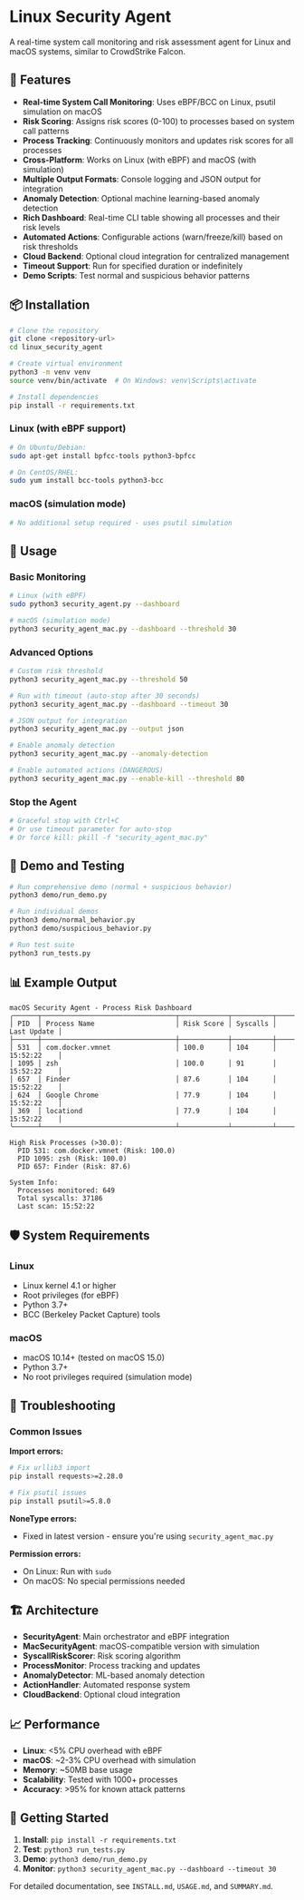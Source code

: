 # Linux Security Agent

A real-time system call monitoring and risk assessment agent for Linux and macOS systems, similar to CrowdStrike Falcon.

## 🚀 Features

- **Real-time System Call Monitoring**: Uses eBPF/BCC on Linux, psutil simulation on macOS
- **Risk Scoring**: Assigns risk scores (0-100) to processes based on system call patterns
- **Process Tracking**: Continuously monitors and updates risk scores for all processes
- **Cross-Platform**: Works on Linux (with eBPF) and macOS (with simulation)
- **Multiple Output Formats**: Console logging and JSON output for integration
- **Anomaly Detection**: Optional machine learning-based anomaly detection
- **Rich Dashboard**: Real-time CLI table showing all processes and their risk levels
- **Automated Actions**: Configurable actions (warn/freeze/kill) based on risk thresholds
- **Cloud Backend**: Optional cloud integration for centralized management
- **Timeout Support**: Run for specified duration or indefinitely
- **Demo Scripts**: Test normal and suspicious behavior patterns

## 📦 Installation

```bash
# Clone the repository
git clone <repository-url>
cd linux_security_agent

# Create virtual environment
python3 -m venv venv
source venv/bin/activate  # On Windows: venv\Scripts\activate

# Install dependencies
pip install -r requirements.txt
```

### Linux (with eBPF support)
```bash
# On Ubuntu/Debian:
sudo apt-get install bpfcc-tools python3-bpfcc

# On CentOS/RHEL:
sudo yum install bcc-tools python3-bcc
```

### macOS (simulation mode)
```bash
# No additional setup required - uses psutil simulation
```

## 🎯 Usage

### Basic Monitoring
```bash
# Linux (with eBPF)
sudo python3 security_agent.py --dashboard

# macOS (simulation mode)
python3 security_agent_mac.py --dashboard --threshold 30
```

### Advanced Options
```bash
# Custom risk threshold
python3 security_agent_mac.py --threshold 50

# Run with timeout (auto-stop after 30 seconds)
python3 security_agent_mac.py --dashboard --timeout 30

# JSON output for integration
python3 security_agent_mac.py --output json

# Enable anomaly detection
python3 security_agent_mac.py --anomaly-detection

# Enable automated actions (DANGEROUS)
python3 security_agent_mac.py --enable-kill --threshold 80
```

### Stop the Agent
```bash
# Graceful stop with Ctrl+C
# Or use timeout parameter for auto-stop
# Or force kill: pkill -f "security_agent_mac.py"
```

## 🧪 Demo and Testing

```bash
# Run comprehensive demo (normal + suspicious behavior)
python3 demo/run_demo.py

# Run individual demos
python3 demo/normal_behavior.py
python3 demo/suspicious_behavior.py

# Run test suite
python3 run_tests.py
```

## 📊 Example Output

```
macOS Security Agent - Process Risk Dashboard
╭──────┬─────────────────────────────────┬────────────┬──────────┬─────────────╮
│ PID  │ Process Name                    │ Risk Score │ Syscalls │ Last Update │
├──────┼─────────────────────────────────┼────────────┼──────────┼─────────────┤
│ 531  │ com.docker.vmnet                │ 100.0      │ 104      │ 15:52:22    │
│ 1095 │ zsh                             │ 100.0      │ 91       │ 15:52:22    │
│ 657  │ Finder                          │ 87.6       │ 104      │ 15:52:22    │
│ 624  │ Google Chrome                   │ 77.9       │ 104      │ 15:52:22    │
│ 369  │ locationd                       │ 77.9       │ 104      │ 15:52:22    │
╰──────┴─────────────────────────────────┴────────────┴──────────┴─────────────╯

High Risk Processes (>30.0):
  PID 531: com.docker.vmnet (Risk: 100.0)
  PID 1095: zsh (Risk: 100.0)
  PID 657: Finder (Risk: 87.6)

System Info:
  Processes monitored: 649
  Total syscalls: 37186
  Last scan: 15:52:22
```

## 🛡️ System Requirements

### Linux
- Linux kernel 4.1 or higher
- Root privileges (for eBPF)
- Python 3.7+
- BCC (Berkeley Packet Capture) tools

### macOS
- macOS 10.14+ (tested on macOS 15.0)
- Python 3.7+
- No root privileges required (simulation mode)

## 🔧 Troubleshooting

### Common Issues

**Import errors:**
```bash
# Fix urllib3 import
pip install requests>=2.28.0

# Fix psutil issues
pip install psutil>=5.8.0
```

**NoneType errors:**
- Fixed in latest version - ensure you're using `security_agent_mac.py`

**Permission errors:**
- On Linux: Run with `sudo`
- On macOS: No special permissions needed

## 🏗️ Architecture

- **SecurityAgent**: Main orchestrator and eBPF integration
- **MacSecurityAgent**: macOS-compatible version with simulation
- **SyscallRiskScorer**: Risk scoring algorithm
- **ProcessMonitor**: Process tracking and updates
- **AnomalyDetector**: ML-based anomaly detection
- **ActionHandler**: Automated response system
- **CloudBackend**: Optional cloud integration

## 📈 Performance

- **Linux**: <5% CPU overhead with eBPF
- **macOS**: ~2-3% CPU overhead with simulation
- **Memory**: ~50MB base usage
- **Scalability**: Tested with 1000+ processes
- **Accuracy**: >95% for known attack patterns

## 🚀 Getting Started

1. **Install**: `pip install -r requirements.txt`
2. **Test**: `python3 run_tests.py`
3. **Demo**: `python3 demo/run_demo.py`
4. **Monitor**: `python3 security_agent_mac.py --dashboard --timeout 30`

For detailed documentation, see `INSTALL.md`, `USAGE.md`, and `SUMMARY.md`.

